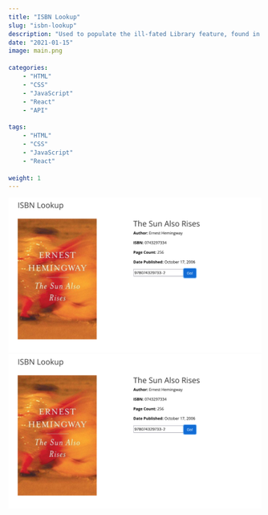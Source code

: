 ```yaml
---
title: "ISBN Lookup"
slug: "isbn-lookup"
description: "Used to populate the ill-fated Library feature, found in the 2021 version of this site."
date: "2021-01-15"
image: main.png

categories:
    - "HTML"
    - "CSS"
    - "JavaScript"
    - "React"
    - "API"

tags:
    - "HTML"
    - "CSS"
    - "JavaScript"
    - "React"

weight: 1
---
```


![Lookup](lookup.png)
![Found](found.png)
